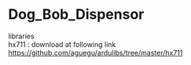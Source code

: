 # Dog_Bob_Dispensor

libraries  
hx711 : download at following link https://github.com/aguegu/ardulibs/tree/master/hx711
